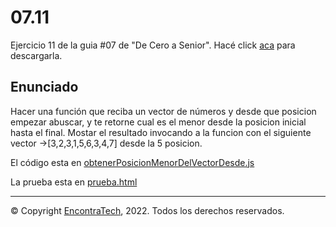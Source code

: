 # 07.11

Ejercicio 11 de la guia #07 de "De Cero a Senior". Hacé click [aca](https://guias.encontratech.com.ar) para descargarla.

## Enunciado

Hacer una función que reciba un vector de números y desde que posicion empezar abuscar, y te retorne cual es el menor desde la posicion inicial hasta el final. Mostar el resultado invocando a la funcion con el siguiente vector  →[3,2,3,1,5,6,3,4,7] desde la 5 posicion. 

El código esta en  [obtenerPosicionMenorDelVectorDesde.js](./obtenerPosicionMenorDelVectorDesde.js)

La prueba esta en  [prueba.html](./prueba.html)
***
© Copyright [EncontraTech](https://www.encontraTech.com.ar), 2022. Todos los derechos reservados.